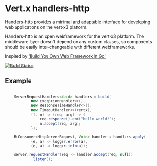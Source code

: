 # Vert.x handlers-http

Handlers-http provides a minimal and adaptable interface for developing web applications on the vert-x3 platform.

Handlers-http is an open webframework for the vert-x3 platform. The middleware layer doesn't depend on any custom classes, so components should be easily inter-changeable with different webframeworks.

Inspired by ['Build You Own Web Framework In Go'](https://www.nicolasmerouze.com/build-web-framework-golang)

[![Build Status](https://travis-ci.org/spriet2000/vertx-handlers-http.svg?branch=master)](https://travis-ci.org/spriet2000/vertx-handlers-http)

## Example

```java 
    
    ServerRequestHandlers<Void> handlers = build(
            new ExceptionHandler<>(),
            new ResponseTimeHandler<>(),
            new TimeoutHandler<>(vertx),
            (f, n) -> (req, arg) -> {
                req.response().end("hello world!");
                n.accept(req, arg);
            });

    BiConsumer<HttpServerRequest, Void> handler = handlers.apply(
            (e, a) -> logger.error(a),
            (e, a) -> logger.info(a));

    server.requestHandler(req -> handler.accept(req, null))
            .listen();

```


